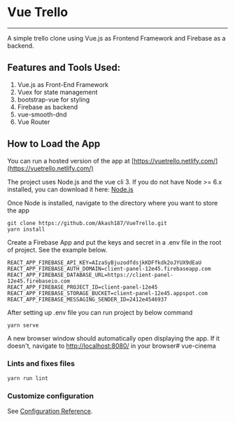 # Vue Trello
---
A simple trello clone using Vue.js as Frontend Framework and Firebase as a backend.

## Features and Tools Used:

1. Vue.js as Front-End Framework
2. Vuex for state management
3. bootstrap-vue for styling
4. Firebase as backend
5. vue-smooth-dnd
6. Vue Router


## How to Load the App

You can run a hosted version of the app at [https://vuetrello.netlify.com/](https://vuetrello.netlify.com/)

The project uses Node.js and the vue cli 3. If you do not have Node >= 6.x installed, you can download it here: [Node.js](https://nodejs.org/en/)

Once Node is installed, navigate to the directory where you want to store the app

```
git clone https://github.com/Akash187/VueTrello.git
yarn install
```

Create a Firebase App and put the keys and secret in a .env file in the root of project. See the example below.
```
REACT_APP_FIREBASE_API_KEY=AIzaSyBjuzodfdsjkKDFfkdk2oJYUX9dEaU
REACT_APP_FIREBASE_AUTH_DOMAIN=client-panel-12e45.firebaseapp.com
REACT_APP_FIREBASE_DATABASE_URL=https://client-panel-12e45.firebaseio.com
REACT_APP_FIREBASE_PROJECT_ID=client-panel-12e45
REACT_APP_FIREBASE_STORAGE_BUCKET=client-panel-12e45.appspot.com
REACT_APP_FIREBASE_MESSAGING_SENDER_ID=2412e4546937
```

After setting up .env file you can run project by below command

```
yarn serve
```

A new browser window should automatically open displaying the app. If it doesn't, navigate to [http://localhost:8080/](http://localhost:8080/) in your browser# vue-cinema


### Lints and fixes files
```
yarn run lint
```

### Customize configuration
See [Configuration Reference](https://cli.vuejs.org/config/).
